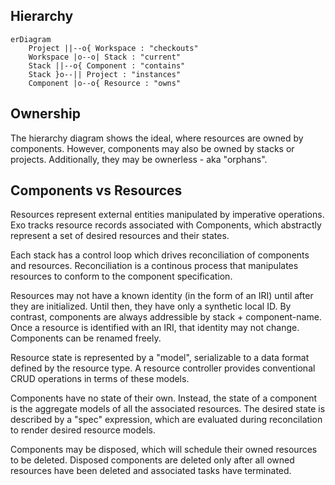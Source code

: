 ## Hierarchy

```mermaid
erDiagram
    Project ||--o{ Workspace : "checkouts"
    Workspace |o--o| Stack : "current"
    Stack ||--o{ Component : "contains"
    Stack }o--|| Project : "instances"
    Component |o--o{ Resource : "owns"
```

## Ownership

The hierarchy diagram shows the ideal, where resources are owned by components.
However, components may also be owned by stacks or projects. Additionally, they
may be ownerless - aka "orphans".

## Components vs Resources

Resources represent external entities manipulated by imperative operations. Exo
tracks resource records associated with Components, which abstractly represent
a set of desired resources and their states.

Each stack has a control loop which drives reconciliation of components and
resources. Reconciliation is a continous process that manipulates resources to
conform to the component specification.

Resources may not have a known identity (in the form of an IRI) until after
they are initialized. Until then, they have only a synthetic local ID. By
contrast, components are always addressible by stack + component-name. Once a
resource is identified with an IRI, that identity may not change. Components
can be renamed freely.

Resource state is represented by a "model", serializable to a data format
defined by the resource type. A resource controller provides conventional CRUD
operations in terms of these models.

Components have no state of their own. Instead, the state of a component is the
aggregate models of all the associated resources. The desired state is
described by a "spec" expression, which are evaluated during reconcilation to
render desired resource models.

Components may be disposed, which will schedule their owned resources to be
deleted. Disposed components are deleted only after all owned resources have
been deleted and associated tasks have terminated.
